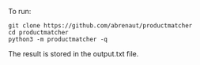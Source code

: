 To run:

    git clone https://github.com/abrenaut/productmatcher
    cd productmatcher
    python3 -m productmatcher -q

The result is stored in the output.txt file.
